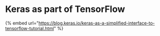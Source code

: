 # Keras as part of TensorFlow

{% embed url="https://blog.keras.io/keras-as-a-simplified-interface-to-tensorflow-tutorial.html" %}



